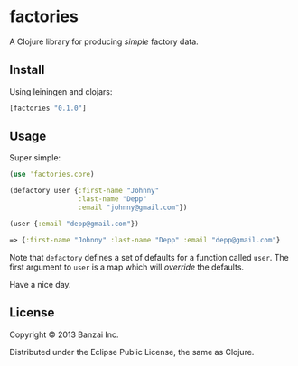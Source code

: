 # factories

A Clojure library for producing *simple* factory data.

## Install

Using leiningen and clojars:

``` clojure
[factories "0.1.0"]
```

## Usage

Super simple:

``` clojure
(use 'factories.core)

(defactory user {:first-name "Johnny"
                 :last-name "Depp"
                 :email "johnny@gmail.com"})

(user {:email "depp@gmail.com"})

=> {:first-name "Johnny" :last-name "Depp" :email "depp@gmail.com"}
```

Note that `defactory` defines a set of defaults for a function called `user`. The first argument to `user` is a map which will *override* the defaults.

Have a nice day.

## License

Copyright © 2013 Banzai Inc.

Distributed under the Eclipse Public License, the same as Clojure.
